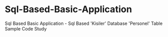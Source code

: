 # Sql-Based-Basic-Application
Sql Based Basic Application - Sql Based 'Kisiler' Database 'Personel' Table Sample Code Study

